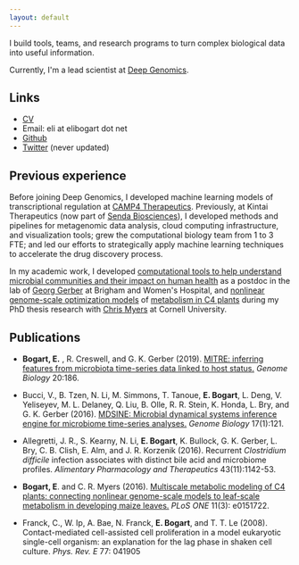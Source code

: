 ```yaml
---
layout: default
---
```


I build tools, teams, and research programs to turn complex biological data into useful information.

Currently, I'm a lead scientist at [Deep Genomics](https://deepgenomics.com).

## Links

* [CV](eli_bogart_cv.pdf)
* Email: eli at elibogart dot net
* [Github](http://github.com/ebogart)
* [Twitter](http://twitter.com/eli_bogart) (never updated)

## Previous experience

Before joining Deep Genomics, I developed machine learning models of
transcriptional regulation at [CAMP4 Therapeutics](https://camp4tx.com).
Previously, at Kintai Therapeutics (now part of
[Senda Biosciences](https://sendabiosciences.com)), I
developed methods and pipelines for metagenomic data analysis, cloud
computing infrastructure, and visualization tools; grew the
computational biology team from 1 to 3 FTE; and led our efforts to
strategically apply machine learning techniques to accelerate the drug
discovery process.

In my academic work, I developed [computational tools to help
understand microbial communities and their impact on human
health](http://github.com/gerberlab/mitre) as a postdoc in the lab of
[Georg Gerber](http://gerber.bwh.harvard.edu) at Brigham and Women's
Hospital, and [nonlinear genome-scale optimization
models](http://github.com/ebogart/fluxtools) of [metabolism in C4
plants](http://journals.plos.org/plosone/article?id=10.1371/journal.pone.0151722)
during my PhD thesis research with [Chris
Myers](http://cbsu.tc.cornell.edu/staff/myers/) at Cornell University.

## Publications
* __Bogart, E.__ , R. Creswell, and G. K. Gerber (2019). [MITRE: inferring features from microbiota time-series data linked to host status.](https://genomebiology.biomedcentral.com/articles/10.1186/s13059-019-1788-y) _Genome Biology_ 20:186.

* Bucci, V., B. Tzen, N. Li, M. Simmons, T. Tanoue, __E. Bogart__,
L. Deng, V. Yeliseyev, M. L. Delaney, Q. Liu, B. Olle, R. R. Stein,
K. Honda, L. Bry, and G. K. Gerber (2016). [MDSINE: Microbial
dynamical systems inference engine for microbiome time-series
analyses.](http://genomebiology.biomedcentral.com/articles/10.1186/s13059-016-0980-6)
_Genome Biology_ 17(1):121.

* Allegretti, J. R., S. Kearny, N. Li, __E. Bogart__, K. Bullock,
G. K. Gerber, L. Bry, C. B. Clish, E. Alm, and J. R. Korzenik (2016).
Recurrent _Clostridium difficile_ infection associates with distinct
bile acid and microbiome profiles. _Alimentary Pharmacology and
Therapeutics_ 43(11):1142-53.

* __Bogart, E__. and C. R. Myers (2016). [Multiscale metabolic
modeling of C4 plants: connecting nonlinear genome-scale models to
leaf-scale metabolism in developing maize
leaves.](http://journals.plos.org/plosone/article?id=10.1371/journal.pone.0151722)
_PLoS ONE_ 11(3): e0151722.

* Franck, C., W. Ip, A. Bae, N. Franck, __E. Bogart__, and T. T. Le
(2008). Contact-mediated cell-assisted cell proliferation in a model
eukaryotic single-cell organism: an explanation for the lag phase in
shaken cell culture.  _Phys. Rev. E_ 77: 041905


